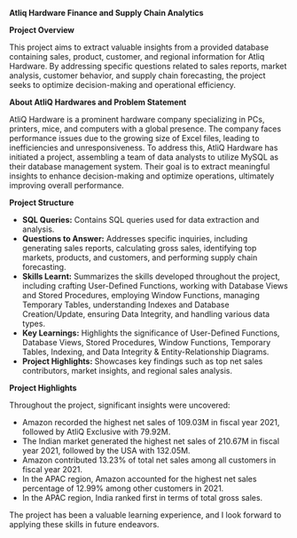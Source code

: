 **Atliq Hardware Finance and Supply Chain Analytics**

**Project Overview**

This project aims to extract valuable insights from a provided database containing sales, product, customer, and regional information for Atliq Hardware. By addressing specific questions related to sales reports, market analysis, customer behavior, and supply chain forecasting, the project seeks to optimize decision-making and operational efficiency.

**About AtliQ Hardwares and Problem Statement**

AtliQ Hardware is a prominent hardware company specializing in PCs, printers, mice, and computers with a global presence. The company faces performance issues due to the growing size of Excel files, leading to inefficiencies and unresponsiveness. To address this, AtliQ Hardware has initiated a project, assembling a team of data analysts to utilize MySQL as their database management system. Their goal is to extract meaningful insights to enhance decision-making and optimize operations, ultimately improving overall performance.

**Project Structure**

- **SQL Queries:** Contains SQL queries used for data extraction and analysis.
- **Questions to Answer:** Addresses specific inquiries, including generating sales reports, calculating gross sales, identifying top markets, products, and customers, and performing supply chain forecasting.
- **Skills Learnt:** Summarizes the skills developed throughout the project, including crafting User-Defined Functions, working with Database Views and Stored Procedures, employing Window Functions, managing Temporary Tables, understanding Indexes and Database Creation/Update, ensuring Data Integrity, and handling various data types.
- **Key Learnings:** Highlights the significance of User-Defined Functions, Database Views, Stored Procedures, Window Functions, Temporary Tables, Indexing, and Data Integrity & Entity-Relationship Diagrams.
- **Project Highlights:** Showcases key findings such as top net sales contributors, market insights, and regional sales analysis.

**Project Highlights**

Throughout the project, significant insights were uncovered:

- Amazon recorded the highest net sales of 109.03M in fiscal year 2021, followed by AtliQ Exclusive with 79.92M.
- The Indian market generated the highest net sales of 210.67M in fiscal year 2021, followed by the USA with 132.05M.
- Amazon contributed 13.23% of total net sales among all customers in fiscal year 2021.
- In the APAC region, Amazon accounted for the highest net sales percentage of 12.99% among other customers in 2021.
- In the APAC region, India ranked first in terms of total gross sales.

The project has been a valuable learning experience, and I look forward to applying these skills in future endeavors.
